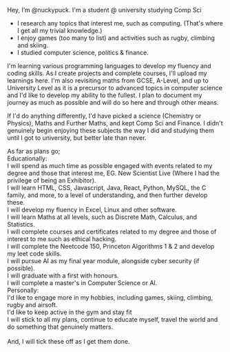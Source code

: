 Hey, I’m @nuckypuck. I'm a student @ university studying Comp Sci 

   -  I research any topics that interest me, such as computing. (That's where I get all my trivial knowledge.) 
   -  I enjoy games (too many to list) and activities such as rugby, climbing and skiing.
   -  I studied computer science, politics & finance. 

I'm learning various programming languages to develop my fluency and coding skills. As I create projects and complete courses, I'll upload my learnings here. 
I'm also revisiting maths from GCSE, A-Level, and up to University Level as it is a precursor to advanced topics in computer science and I'd like to develop my ability to the fullest.
I plan to document my journey as much as possible and will do so here and through other means.

If I'd do anything differently, I'd have picked a science (Chemistry or Physics), Maths and Further Maths, and kept Comp Sci and Finance.
I didn't genuinely begin enjoying these subjects the way I did and studying them until I got to university, but better late than never. 

As far as plans go; <br/>
Educationally: <br/>
I will spend as much time as possible engaged with events related to my degree and those that interest me, EG. New Scientist Live (Where I had the privilege of being an Exhibitor). <br/>
I will learn HTML, CSS, Javascript, Java, React, Python, MySQL, the C family, and more, to a level of understanding, and then further develop these. <br/>
I will develop my fluency in Excel, Linux and other software. <br/>
I will learn Maths at all levels, such as Discrete Math, Calculus, and Statistics. <br/>
I will complete courses and certificates related to my degree and those of interest to me such as ethical hacking. <br/>
I will complete the Neetcode 150, Princeton Algorithms 1 & 2 and develop my leet code skills. <br/>
I will pursue AI as my final year module, alongside cyber security (if possible). <br/>
I will graduate with a first with honours. <br/>
I will complete a master's in Computer Science or AI. <br/>
Personally: <br/>
I'd like to engage more in my hobbies, including games, skiing, climbing, rugby and airsoft. <br/>
I'd like to keep active in the gym and stay fit <br/>
I will stick to all my plans, continue to educate myself, travel the world and do something that genuinely matters. <br/>
<br/>
And, I will tick these off as I get them done.




